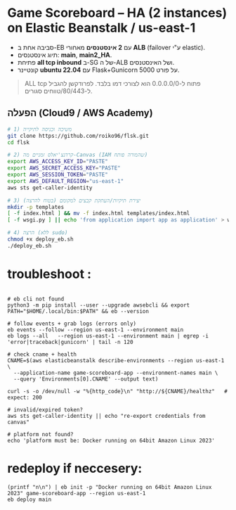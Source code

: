 # Game Scoreboard – HA (2 instances) on Elastic Beanstalk / us-east-1

- סביבה אחת ב-EB עם **2 אינסטנסים** מאחורי **ALB** (failover ע"י elastic).
- תיוג אינסטנסים: **main**, **main2_HA**.
- פתיחת **all tcp inbound**  ב-SG של ה-ALB ושל האינסטנסים.
- קונטיינר **ubuntu 22.04** עם Flask+Gunicorn על פורט 5000.

> ALL tcp פתוח ל-0.0.0.0/0 הוא לצורכי דמו בלבד. לפרודקשן להגביל ל-80/443/טווחים סגורים.

## הפעלה (Cloud9 / AWS Academy)
```bash
# 1) משיכה וכניסה לתיקייה
git clone https://github.com/roiko96/flsk.git
cd flsk

# 2) קרדנצ'יאלס זמניים מה-Canvas (IAM שהמורה פותח)
export AWS_ACCESS_KEY_ID="PASTE"
export AWS_SECRET_ACCESS_KEY="PASTE"
export AWS_SESSION_TOKEN="PASTE"
export AWS_DEFAULT_REGION="us-east-1"
aws sts get-caller-identity

# 3) יצירת תיקיות/העתקת קבצים למקומם (בטוח להרצה)
mkdir -p templates
[ -f index.html ] && mv -f index.html templates/index.html
[ -f wsgi.py ] || echo 'from application import app as application' > wsgi.py

# 4) הרצה (ללא sudo)
chmod +x deploy_eb.sh
./deploy_eb.sh
```
# troubleshoot : 

```

# eb cli not found 
python3 -m pip install --user --upgrade awsebcli && export PATH="$HOME/.local/bin:$PATH" && eb --version

# follow events + grab logs (errors only)
eb events --follow --region us-east-1 --environment main
eb logs --all   --region us-east-1 --environment main | egrep -i 'error|traceback|gunicorn' | tail -n 120

# check cname + health
CNAME=$(aws elasticbeanstalk describe-environments --region us-east-1 \
  --application-name game-scoreboard-app --environment-names main \
  --query 'Environments[0].CNAME' --output text)

curl -s -o /dev/null -w "%{http_code}\n" "http://${CNAME}/healthz"   # expect: 200

# invalid/expired token?
aws sts get-caller-identity || echo "re-export credentials from canvas"

# platform not found?
echo 'platform must be: Docker running on 64bit Amazon Linux 2023'
```
# redeploy if neccesery: 
```
(printf "n\n") | eb init -p "Docker running on 64bit Amazon Linux 2023" game-scoreboard-app --region us-east-1
eb deploy main
```


